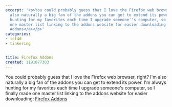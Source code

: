 ```yaml
---
excerpt: '<p>You could probably guess that I love the Firefox web browser, right?  I''m
  also naturally a big fan of the addons you can get to extend its power.  I''m always
  hunting for my favorites each time I upgrade someone''s computer, so I finally made
  one master list linking to the addons website for easier downloading: <a href="http://joncamfield.com/oss/addons.html">Firefox
  Addons</a></p>'
categories:
- ict4d
- tinkering


title: Firefox Addons
created: 1191077303
---
```

<p>You could probably guess that I love the Firefox web browser, right?  I'm also naturally a big fan of the addons you can get to extend its power.  I'm always hunting for my favorites each time I upgrade someone's computer, so I finally made one master list linking to the addons website for easier downloading: <a href="http://joncamfield.com/oss/addons.html">Firefox Addons</a></p>
